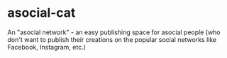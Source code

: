 # asocial-cat

An "asocial network" - an easy publishing space for asocial people (who don't want to publish their creations on the popular social networks like Facebook, Instagram, etc.) 